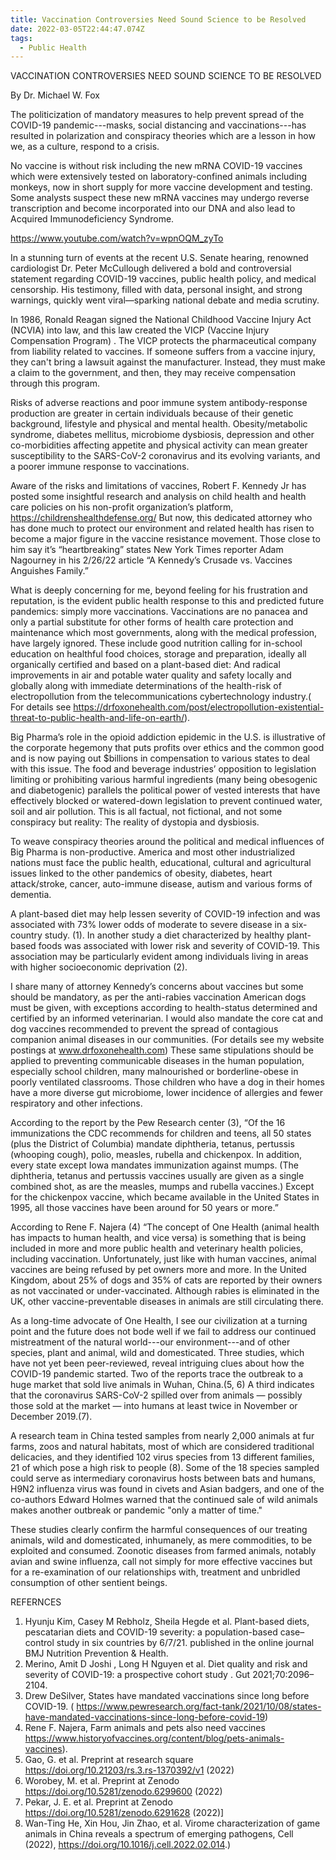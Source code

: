 ```yaml
---
title: Vaccination Controversies Need Sound Science to be Resolved
date: 2022-03-05T22:44:47.074Z
tags:
  - Public Health
---
```

VACCINATION CONTROVERSIES NEED SOUND SCIENCE TO BE RESOLVED

By Dr. Michael W. Fox

The politicization of mandatory measures to help prevent spread of the COVID-19 pandemic---masks, social distancing and vaccinations---has resulted in polarization and conspiracy theories which are a lesson in how we, as a culture, respond to a crisis.

No vaccine is without risk including the new mRNA COVID-19 vaccines which were extensively tested on laboratory-confined animals including monkeys, now in short supply for more vaccine development and testing. Some analysts suspect these new mRNA vaccines may undergo reverse transcription and become incorporated into our DNA and also lead to Acquired Immunodeficiency Syndrome.

https://www.youtube.com/watch?v=wpnOQM_zyTo





In a stunning turn of events at the recent U.S. Senate hearing, renowned cardiologist Dr. Peter McCullough delivered a bold and controversial statement regarding COVID-19 vaccines, public health policy, and medical censorship. His testimony, filled with data, personal insight, and strong warnings, quickly went viral—sparking national debate and media scrutiny.

 In 1986, Ronald Reagan signed the National Childhood Vaccine Injury Act (NCVIA) into law, and this law created the VICP (Vaccine Injury Compensation Program) . The VICP protects the pharmaceutical company from liability related to vaccines. If someone suffers from a vaccine injury, they can't bring a lawsuit against the manufacturer. Instead, they must make a claim to the government, and then, they may receive compensation through this program.

Risks of adverse reactions and poor immune system antibody-response production are greater in certain individuals because of their genetic background, lifestyle  and physical and mental health. Obesity/metabolic syndrome, diabetes mellitus, microbiome dysbiosis, depression and other co-morbidities affecting appetite and physical activity can mean greater susceptibility to the SARS-CoV-2 coronavirus and its evolving variants, and a poorer immune response to vaccinations.

Aware of the risks and limitations of vaccines, Robert F. Kennedy Jr has posted some insightful research and analysis on child health and health care policies on his non-profit organization’s platform, https://childrenshealthdefense.org/  But now, this dedicated attorney who has done much to protect our environment and related health has risen to become a major figure in the vaccine resistance movement. Those close to him say it’s “heartbreaking” states New York Times reporter Adam Nagourney in his 2/26/22 article “A Kennedy’s Crusade vs. Vaccines Anguishes Family.”

What is deeply concerning for me, beyond feeling for his frustration and reputation, is the evident public health response to this and predicted future pandemics: simply more vaccinations. Vaccinations are no panacea and only a partial substitute for other forms of health care protection and maintenance which most governments, along with the medical profession, have largely ignored. These include good nutrition calling for in-school education on healthful food choices, storage and preparation, ideally all organically certified and based on a plant-based diet: And radical improvements in air and potable water quality and safety locally and globally along with immediate determinations of the health-risk of electropollution from the telecommunications cybertechnology industry.( For details see https://drfoxonehealth.com/post/electropollution-existential-threat-to-public-health-and-life-on-earth/).

Big Pharma’s role in the opioid addiction epidemic in the U.S. is illustrative of the corporate hegemony that puts profits over ethics and the common good and is now paying out $billions in compensation to various states to deal with this issue. The food and beverage industries’ opposition to legislation limiting or prohibiting various harmful ingredients (many being obesogenic and diabetogenic) parallels the political power of vested interests that have effectively blocked or watered-down legislation to prevent continued water, soil and air pollution. This is all factual, not fictional, and not some conspiracy but reality: The reality of dystopia and dysbiosis.

To weave conspiracy theories around the political and medical influences of Big Pharma is non-productive. America and most other industrialized nations must face the public health, educational, cultural and agricultural issues linked to the other pandemics of obesity, diabetes, heart attack/stroke, cancer, auto-immune disease, autism and various forms of dementia.

A plant-based diet may help lessen severity of COVID-19 infection and was associated with 73% lower odds of moderate to severe disease in a six-country study. (1). In another study a diet characterized by healthy plant-based foods was associated with lower risk and severity of COVID-19. This association may be particularly evident among individuals living in areas with higher socioeconomic deprivation (2).

I share many of attorney Kennedy’s concerns about vaccines but some should be mandatory, as per the anti-rabies vaccination American dogs must be given, with exceptions according to health-status determined and certified by an informed veterinarian. I would also mandate the core cat and dog vaccines recommended to prevent the spread of contagious companion animal diseases in our communities. (For details see my website postings at www.drfoxonehealth.com) These same stipulations should be applied to preventing communicable diseases in the human population, especially school children, many malnourished or borderline-obese in poorly ventilated classrooms. Those children who have a dog in their homes have a more diverse gut microbiome, lower incidence of allergies and fewer respiratory and other infections.

According to the report by the Pew Research center (3), “Of the 16 immunizations the CDC recommends for children and teens, all 50 states (plus the District of Columbia) mandate diphtheria, tetanus, pertussis (whooping cough), polio, measles, rubella and chickenpox. In addition, every state except Iowa mandates immunization against mumps. (The diphtheria, tetanus and pertussis vaccines usually are given as a single combined shot, as are the measles, mumps and rubella vaccines.) Except for the chickenpox vaccine, which became available in the United States in 1995, all those vaccines have been around for 50 years or more.”

 According to Rene F. Najera (4) “The concept of One Health (animal health has impacts to human health, and vice versa) is something that is being included in more and more public health and veterinary health policies, including vaccination. Unfortunately, just like with human vaccines, animal vaccines are being refused by pet owners more and more. In the United Kingdom, about 25%  of dogs and 35% of cats are reported by their owners as not vaccinated or under-vaccinated. Although rabies is eliminated in the UK, other vaccine-preventable diseases in animals are still circulating there. 

As a long-time advocate of One Health, I see our civilization at a turning point and the future does not bode well if we fail to address our continued mistreatment of the natural world---our environment---and of other species, plant and animal, wild and domesticated. Three studies, which have not yet been peer-reviewed, reveal intriguing clues about how the COVID-19 pandemic started. Two of the reports trace the outbreak to a huge market that sold live animals in Wuhan, China.(5, 6) A third indicates that the coronavirus SARS-CoV-2 spilled over from animals — possibly those sold at the market — into humans at least twice in November or December 2019.(7).

A research team in China tested samples from nearly 2,000 animals at fur farms, zoos and natural habitats, most of which are considered traditional delicacies, and they identified 102 virus species from 13 different families, 21 of which pose a high risk to people (8). Some of the 18 species sampled could serve as intermediary coronavirus hosts between bats and humans, H9N2 influenza virus was found in civets and Asian badgers, and one of the co-authors Edward Holmes warned that the continued sale of wild animals makes another outbreak or pandemic "only a matter of time." 

These studies clearly confirm the harmful consequences of our treating animals, wild and domesticated, inhumanely, as mere commodities, to be exploited and consumed. Zoonotic diseases from farmed animals, notably avian and swine influenza, call not simply for more effective vaccines but for a re-examination of our relationships with, treatment and unbridled consumption of other sentient beings.

REFERNCES

1. Hyunju Kim, Casey M Rebholz, Sheila Hegde et al. Plant-based diets, pescatarian diets and COVID-19 severity: a population-based case–control study in six countries by 6/7/21.  published in the online journal BMJ Nutrition Prevention & Health.
2. Merino, Amit D Joshi , Long H Nguyen et al. Diet quality and risk and severity of COVID-19: a prospective cohort study . Gut 2021;70:2096–2104.
3. Drew DeSilver, States have mandated vaccinations since long before COVID-19.
   ( https://www.pewresearch.org/fact-tank/2021/10/08/states-have-mandated-vaccinations-since-long-before-covid-19)
4. Rene F. Najera,  Farm animals and pets also need vaccines https://www.historyofvaccines.org/content/blog/pets-animals-vaccines).
5. Gao, G. et al. Preprint at research square https://doi.org/10.21203/rs.3.rs-1370392/v1 (2022)
6. Worobey, M. et al. Preprint at Zenodo https://doi.org/10.5281/zenodo.6299600 (2022)
7. Pekar, J. E. et al. Preprint at Zenodo https://doi.org/10.5281/zenodo.6291628 (2022)]
8. Wan-Ting He, Xin Hou, Jin Zhao, et al. Virome characterization of game animals in China reveals a spectrum of emerging pathogens, Cell (2022),  https://doi.org/10.1016/j.cell.2022.02.014.)
